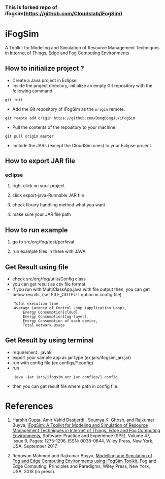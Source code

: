 ### This is forked repo of ifogsim(https://github.com/Cloudslab/iFogSim)

# iFogSim
A Toolkit for Modeling and Simulation of Resource Management Techniques in Internet of Things, Edge and Fog Computing Environments

## How to initialize project ?

* Create a Java project in Eclipse. 
* Inside the project directory, initialize an empty Git repository with the following command
```
git init
```
* Add the Git repository of iFogSim as the `origin` remote.
```
git remote add origin https://github.com/DongDongJu/iFogSim
```
* Pull the contents of the repository to your machine.
```
git pull origin master
```
* Include the JARs (except the CloudSim ones) to your Eclipse project.  

## How to export JAR file

### eclipse

1. right click on your project

2. click export-java-Runnable JAR file

3. check library handling method what you want

4. make sure your JAR file path

## How to run example 

1. go to src/org/fog/test/perfeval

2. run example files in there with JAVA

## Get Result using file

*   check src/org/fog/utils/Config class
*   you can get result as csv file format. 
*   if you run with MultiClassApp.java with file output then, you can get below results, (set FILE_OUTPUT option in config file)
```
	Total execution time	,
	Average Latency of Control Loop (application Loop),
    	Energy Consumption[cloud],
    	Energy Consumption[fog-layer],
    	Energy Consumption of each device,	
    	Total network usage
```

## Get Result by using terminal
*   requirement : java8
*   export your sample app as jar type (ex jars/ifogsim_arr.jar)
*   run with config file (ex configs/*.config)
*   run
```
	java -jar jars/ifogsim_arr.jar configs/1.config
```
*	then you can get result file where path in config file.


# References
1. Harshit Gupta, Amir Vahid Dastjerdi , Soumya K. Ghosh, and Rajkumar Buyya, <A href="http://www.buyya.com/papers/iFogSim.pdf">iFogSim: A Toolkit for Modeling and Simulation of Resource Management Techniques in Internet of Things, Edge and Fog Computing Environments</A>, Software: Practice and Experience (SPE), Volume 47, Issue 9, Pages: 1275-1296, ISSN: 0038-0644, Wiley Press, New York, USA, September 2017.

2. Redowan Mahmud and Rajkumar Buyya, <A href="http://www.buyya.com/papers/iFogSim-Tut.pdf">Modelling and Simulation of Fog and Edge Computing Environments using iFogSim Toolkit</A>, Fog and Edge Computing: Principles and Paradigms, Wiley Press, New York, USA, 2018 (in press).

